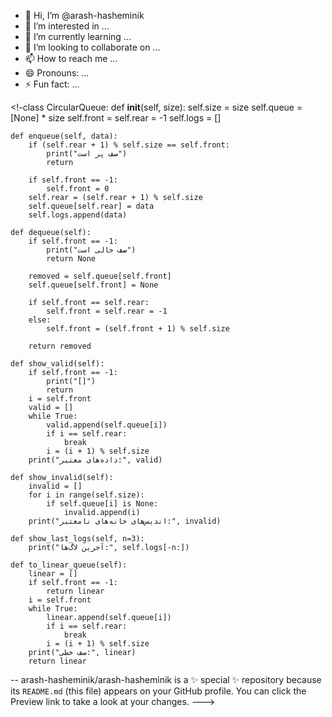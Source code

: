 - 👋 Hi, I’m @arash-hasheminik
- 👀 I’m interested in ...
- 🌱 I’m currently learning ...
- 💞️ I’m looking to collaborate on ...
- 📫 How to reach me ...
- 😄 Pronouns: ...
- ⚡ Fun fact: ...

<!-class CircularQueue:
    def __init__(self, size):
        self.size = size
        self.queue = [None] * size
        self.front = self.rear = -1
        self.logs = []

    def enqueue(self, data):
        if (self.rear + 1) % self.size == self.front:
            print("صف پر است")
            return

        if self.front == -1:
            self.front = 0
        self.rear = (self.rear + 1) % self.size
        self.queue[self.rear] = data
        self.logs.append(data)

    def dequeue(self):
        if self.front == -1:
            print("صف خالی است")
            return None

        removed = self.queue[self.front]
        self.queue[self.front] = None

        if self.front == self.rear:
            self.front = self.rear = -1
        else:
            self.front = (self.front + 1) % self.size

        return removed

    def show_valid(self):
        if self.front == -1:
            print("[]")
            return
        i = self.front
        valid = []
        while True:
            valid.append(self.queue[i])
            if i == self.rear:
                break
            i = (i + 1) % self.size
        print("داده‌های معتبر:", valid)

    def show_invalid(self):
        invalid = []
        for i in range(self.size):
            if self.queue[i] is None:
                invalid.append(i)
        print("اندیس‌های خانه‌های نامعتبر:", invalid)

    def show_last_logs(self, n=3):
        print("آخرین لاگ‌ها:", self.logs[-n:])

    def to_linear_queue(self):
        linear = []
        if self.front == -1:
            return linear
        i = self.front
        while True:
            linear.append(self.queue[i])
            if i == self.rear:
                break
            i = (i + 1) % self.size
        print("صف خطی:", linear)
        return linear
--
arash-hasheminik/arash-hasheminik is a ✨ special ✨ repository because its `README.md` (this file) appears on your GitHub profile.
You can click the Preview link to take a look at your changes.
--->
